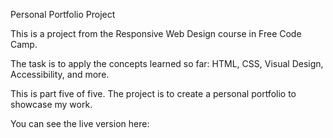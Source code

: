 Personal Portfolio Project

This is a project from the Responsive Web Design course in Free Code Camp.

The task is to apply the concepts learned so far: HTML, CSS, Visual Design, Accessibility, and more.

This is part five of five. The project is to create a personal portfolio to showcase my work.

You can see the live version here:

